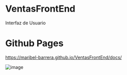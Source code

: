 # VentasFrontEnd
Interfaz de Usuario 


# Github Pages
https://maribel-barrera.github.io/VentasFrontEnd/docs/

![image](https://user-images.githubusercontent.com/16659758/128546306-dfb54b73-8663-4eb5-a449-2823390adcde.png)
